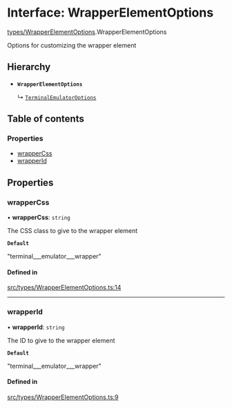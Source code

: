 # Interface: WrapperElementOptions

[types/WrapperElementOptions](../wiki/types.WrapperElementOptions).WrapperElementOptions

Options for customizing the wrapper element

## Hierarchy

- **`WrapperElementOptions`**

  ↳ [`TerminalEmulatorOptions`](../wiki/types.TerminalEmulatorOptions.TerminalEmulatorOptions)

## Table of contents

### Properties

- [wrapperCss](../wiki/types.WrapperElementOptions.WrapperElementOptions#wrappercss)
- [wrapperId](../wiki/types.WrapperElementOptions.WrapperElementOptions#wrapperid)

## Properties

### wrapperCss

• **wrapperCss**: `string`

The CSS class to give to the wrapper element

**`Default`**

"terminal___emulator___wrapper"

#### Defined in

[src/types/WrapperElementOptions.ts:14](https://github.com/LucEnden/unix-terminal-emulator/blob/1afca6c/src/types/WrapperElementOptions.ts#L14)

___

### wrapperId

• **wrapperId**: `string`

The ID to give to the wrapper element

**`Default`**

"terminal___emulator___wrapper"

#### Defined in

[src/types/WrapperElementOptions.ts:9](https://github.com/LucEnden/unix-terminal-emulator/blob/1afca6c/src/types/WrapperElementOptions.ts#L9)
